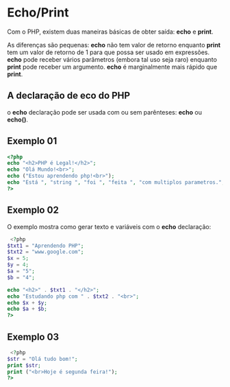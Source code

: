 # Echo/Print

Com o PHP, existem duas maneiras básicas de obter saída: **echo** e **print**.

As diferenças são pequenas: **echo** não tem valor de retorno enquanto **print** tem um valor de retorno de 1 para que possa ser usado em expressões. **echo** pode receber vários parâmetros (embora tal uso seja raro) enquanto **print** pode receber um argumento. **echo** é marginalmente mais rápido que **print**.

## A declaração de eco do PHP

o **echo** declaração pode ser usada com ou sem parênteses: **echo** ou **echo()**.

## Exemplo 01
```php 
<?php
echo "<h2>PHP é Legal!</h2>";
echo "Olá Mundo!<br>";
echo ("Estou aprendendo php!<br>");
echo "Está ", "string ", "foi ", "feita ", "com multiplos parametros.";
?> 
```

## Exemplo 02
O exemplo mostra como gerar texto e variáveis ​​com o **echo** declaração:
```php
 <?php
$txt1 = "Aprendendo PHP";
$txt2 = "www.google.com";
$x = 5;
$y = 4;
$a = "5";
$b = "4";

echo "<h2>" . $txt1 . "</h2>";
echo "Estudando php com " . $txt2 . "<br>";
echo $x + $y;
echo $a + $b;
?> 
```

## Exemplo 03
```php
 <?php
$str = "Olá tudo bom!";
print $str;
print ("<br>Hoje é segunda feira!");
?> 
```